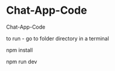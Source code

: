 # Chat-App-Code
Chat-App-Code

to run - 
go to folder directory in a terminal

npm install

npm run dev
